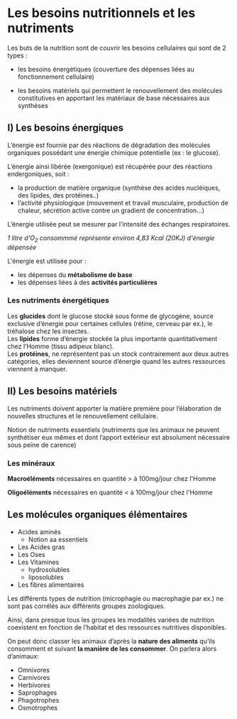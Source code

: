 # Les besoins nutritionnels et les nutriments 

Les buts de la nutrition sont de couvrir les besoins cellulaires qui sont de 2 types :   

* les besoins énergétiques (couverture des dépenses liées au fonctionnement cellulaire) 
 
 * les besoins matériels qui permettent le renouvellement des molécules constitutives en apportant les matériaux de base nécessaires aux synthèses 
 
## I) Les besoins énergiques

L’énergie est fournie par des réactions de dégradation des molécules organiques possédant une énergie chimique potentielle (ex : le glucose).

L’énergie ainsi libérée (exergonique) est récupérée pour des réactions endergoniques, soit :   

* la production de matière organique (synthèse des acides nucléiques, des lipides, des protéines..)  
* l’activité physiologique (mouvement et travail musculaire, production de chaleur, sécrétion active contre un gradient de concentration…) 

L’énergie utilisée peut se mesurer par l’intensité des échanges respiratoires.  
 
*1 litre d'O<sub>2</sub> consommmé représente environ 4,83 Kcal (20KJ) d'énergie dépensée*

L'énergie est  utilisée pour :

* les dépenses du **métabolisme de base**
* les dépenses liées à des **activités particulières**

### Les nutriments énergétiques

Les **glucides** dont le glucose stocké sous forme de glycogène, source exclusive d’énergie pour certaines cellules (rétine, cerveau par ex.), le tréhalose chez les insectes.  
Les **lipides** forme d’énergie stockée la plus importante quantitativement chez l’Homme (tissu adipeux blanc).  
Les **protéines**, ne représentent pas un stock contrairement aux deux autres catégories, elles deviennent source d’énergie quand les autres ressources viennent à manquer.

## II) Les besoins matériels

Les nutriments doivent apporter la matière première pour l’élaboration de nouvelles structures et le renouvellement cellulaire.  

Notion de nutriments essentiels (nutriments que les animaux ne peuvent synthétiser eux mêmes et dont l’apport extérieur est absolument nécessaire sous peine de carence) 


### Les minéraux

**Macroéléments** nécessaires en quantité > à 100mg/jour chez l'Homme

**Oligoéléments** nécessaires en quantité < à 100mg/jour chez l'Homme

## Les molécules organiques élémentaires

* Acides aminés
	* Notion aa essentiels   
* Les Acides gras  
* Les Oses  
* Les Vitamines   
	* hydrosolubles   
	* liposolubles  
* Les fibres alimentaires 

Les différents types de nutrition (microphagie ou macrophagie par ex.) ne sont pas corrélés aux différents groupes zoologiques. 
 
Ainsi, dans presque tous les groupes les modalités variées de nutrition coexistent en fonction de l’habitat et des ressources nutritives disponibles.

On peut donc classer les animaux d’après la **nature des aliments** qu’ils consomment et suivant **la manière de les consommer**. On parlera alors d’animaux:

* Omnivores
* Carnivores
* Herbivores
* Saprophages
* Phagotrophes
* Osmotrophes
